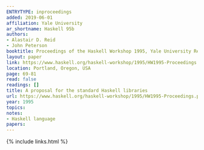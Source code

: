 ```yaml
---
ENTRYTYPE: inproceedings
added: 2019-06-01
affiliation: Yale University
ar_shortname: Haskell 95b
authors:
- Alastair D. Reid
- John Peterson
booktitle: Proceedings of the Haskell Workshop 1995, Yale University Research Report YALE/DCS/RR-1075
layout: paper
link: https://www.haskell.org/haskell-workshop/1995/HW1995-Proceedings.pdf
location: Portland, Oregon, USA
page: 69-81
read: false
readings: []
title: A proposal for the standard Haskell libraries
url: https://www.haskell.org/haskell-workshop/1995/HW1995-Proceedings.pdf
year: 1995
topics:
notes:
- Haskell language
papers:
---
```


{% include links.html %}
